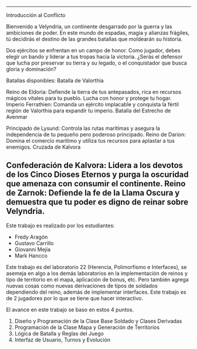 ----------------------------------------------------------------------------------------------------------------------------------------
Introducción al Conflicto

Bienvenido a Velyndria, un continente desgarrado por la guerra y las ambiciones de poder. En este mundo de espadas, magia y alianzas frágiles, tú decidirás el destino de las grandes batallas que moldearán su historia.

Dos ejércitos se enfrentan en un campo de honor. Como jugador, debes elegir un bando y liderar a tus tropas hacia la victoria. ¿Serás el defensor que lucha por preservar su tierra y su legado, o el conquistador que busca gloria y dominación?

Batallas disponibles:
Batalla de Valorthia

Reino de Eldoria: Defiende la tierra de tus antepasados, rica en recursos mágicos vitales para tu pueblo. Lucha con honor y protege tu hogar.
Imperio Ferrathien: Comanda un ejército implacable y conquista la fértil región de Valorthia para expandir tu imperio.
Batalla del Estrecho de Avenmar

Principado de Lysund: Controla las rutas marítimas y asegura la independencia de tu pequeño pero poderoso principado.
Reino de Darion: Domina el comercio marítimo y utiliza tus recursos para aplastar a tus enemigos.
Cruzada de Kalvora

Confederación de Kalvora: Lidera a los devotos de los Cinco Dioses Eternos y purga la oscuridad que amenaza con consumir el continente.
Reino de Zarnok: Defiende la fe de la Llama Oscura y demuestra que tu poder es digno de reinar sobre Velyndria.
----------------------------------------------------------------------------------------------------------------------------------------
Este trabajo es realizado por los estudiantes:

- Fredy Aragón
- Gustavo Carrillo
- Giovanni Mejía
- Mark Hancco

Este trabajo es del laboratorio 22 (Herencia, Polimorfismo e Interfaces), se asemeja en algo a los demás laboratorios en la implementación de
reinos y tipo de territorio en el mapa, aplicación de bonus, etc. Pero también agrega nuevas cosas como nuevas derivaciones de tipos de soldados dependiendo del reino, además de implementar interfaces.
Este trabajo es de 2 jugadores por lo que se tiene que hacer interactivo.

El avance en este trabajo se baso en estos 4 puntos.

1. Diseño y Programación de la Clase Base Soldado y Clases Derivadas
2. Programación de la Clase Mapa y Generación de Territorios
3. Lógica de Batalla y Reglas del Juego
4. Interfaz de Usuario, Turnos y Evolución
